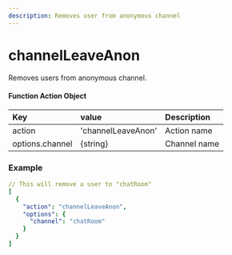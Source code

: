 ```yaml
---
description: Removes user from anonymous channel
---
```


# channelLeaveAnon

Removes users from anonymous channel.

#### Function Action Object

| Key | value | Description |
| :--- | :--- | :--- |
| action | 'channelLeaveAnon' | Action name |
| options.channel | {string} | Channel name |

### Example

```yaml
// This will remove a user to "chatRoom"
[
  {
    "action": "channelLeaveAnon",
    "options": {
      "channel": "chatRoom"
    }
  }
]
```

